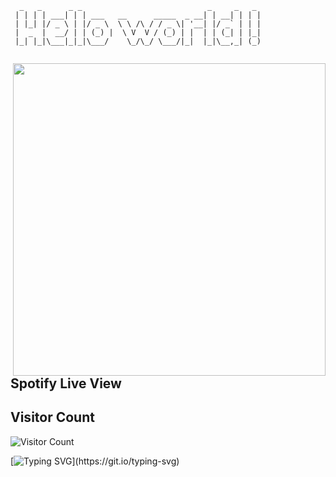 ```
  _   _      _ _                            _     _   _ 
 | | | | ___| | | ___   __      _____  _ __| | __| | | |
 | |_| |/ _ \ | |/ _ \  \ \ /\ / / _ \| '__| |/ _` | | |
 |  _  |  __/ | | (_) |  \ V  V / (_) | |  | | (_| | |_|
 |_| |_|\___|_|_|\___/    \_/\_/ \___/|_|  |_|\__,_| (_)
                                                        
```
<img align="right" width="500" src="https://media.giphy.com/media/UGWpLb1b4KddktMz0y/giphy.gif" />

## Spotify Live View

## Visitor Count
![Visitor Count](https://profile-counter.glitch.me/ComlanGiovanni/count.svg)

[![Typing SVG](https://readme-typing-svg.herokuapp.com?color=4EF702&lines=Follow+the+white+rabbit...)](https://git.io/typing-svg)